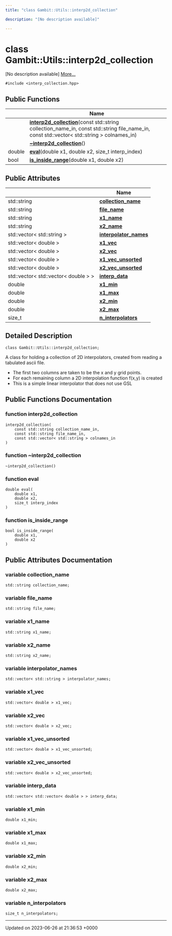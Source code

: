 ```yaml
---
title: "class Gambit::Utils::interp2d_collection"

description: "[No description available]"

---
```


# class Gambit::Utils::interp2d_collection



[No description available] [More...](#detailed-description)


`#include <interp_collection.hpp>`

## Public Functions

|                | Name           |
| -------------- | -------------- |
| | **[interp2d_collection](/documentation/code/classes/classgambit_1_1utils_1_1interp2d__collection/#function-interp2d-collection)**(const std::string collection_name_in, const std::string file_name_in, const std::vector< std::string > colnames_in) |
| | **[~interp2d_collection](/documentation/code/classes/classgambit_1_1utils_1_1interp2d__collection/#function-interp2d-collection)**() |
| double | **[eval](/documentation/code/classes/classgambit_1_1utils_1_1interp2d__collection/#function-eval)**(double x1, double x2, size_t interp_index) |
| bool | **[is_inside_range](/documentation/code/classes/classgambit_1_1utils_1_1interp2d__collection/#function-is-inside-range)**(double x1, double x2) |

## Public Attributes

|                | Name           |
| -------------- | -------------- |
| std::string | **[collection_name](/documentation/code/classes/classgambit_1_1utils_1_1interp2d__collection/#variable-collection-name)**  |
| std::string | **[file_name](/documentation/code/classes/classgambit_1_1utils_1_1interp2d__collection/#variable-file-name)**  |
| std::string | **[x1_name](/documentation/code/classes/classgambit_1_1utils_1_1interp2d__collection/#variable-x1-name)**  |
| std::string | **[x2_name](/documentation/code/classes/classgambit_1_1utils_1_1interp2d__collection/#variable-x2-name)**  |
| std::vector< std::string > | **[interpolator_names](/documentation/code/classes/classgambit_1_1utils_1_1interp2d__collection/#variable-interpolator-names)**  |
| std::vector< double > | **[x1_vec](/documentation/code/classes/classgambit_1_1utils_1_1interp2d__collection/#variable-x1-vec)**  |
| std::vector< double > | **[x2_vec](/documentation/code/classes/classgambit_1_1utils_1_1interp2d__collection/#variable-x2-vec)**  |
| std::vector< double > | **[x1_vec_unsorted](/documentation/code/classes/classgambit_1_1utils_1_1interp2d__collection/#variable-x1-vec-unsorted)**  |
| std::vector< double > | **[x2_vec_unsorted](/documentation/code/classes/classgambit_1_1utils_1_1interp2d__collection/#variable-x2-vec-unsorted)**  |
| std::vector< std::vector< double > > | **[interp_data](/documentation/code/classes/classgambit_1_1utils_1_1interp2d__collection/#variable-interp-data)**  |
| double | **[x1_min](/documentation/code/classes/classgambit_1_1utils_1_1interp2d__collection/#variable-x1-min)**  |
| double | **[x1_max](/documentation/code/classes/classgambit_1_1utils_1_1interp2d__collection/#variable-x1-max)**  |
| double | **[x2_min](/documentation/code/classes/classgambit_1_1utils_1_1interp2d__collection/#variable-x2-min)**  |
| double | **[x2_max](/documentation/code/classes/classgambit_1_1utils_1_1interp2d__collection/#variable-x2-max)**  |
| size_t | **[n_interpolators](/documentation/code/classes/classgambit_1_1utils_1_1interp2d__collection/#variable-n-interpolators)**  |

## Detailed Description

```
class Gambit::Utils::interp2d_collection;
```


A class for holding a collection of 2D interpolators, created from reading a tabulated ascii file.

* The first two columns are taken to be the x and y grid points.
* For each remaining column a 2D interpolation function f(x,y) is created
* This is a simple linear interpolator that does not use GSL 

## Public Functions Documentation

### function interp2d_collection

```
interp2d_collection(
    const std::string collection_name_in,
    const std::string file_name_in,
    const std::vector< std::string > colnames_in
)
```


### function ~interp2d_collection

```
~interp2d_collection()
```


### function eval

```
double eval(
    double x1,
    double x2,
    size_t interp_index
)
```


### function is_inside_range

```
bool is_inside_range(
    double x1,
    double x2
)
```


## Public Attributes Documentation

### variable collection_name

```
std::string collection_name;
```


### variable file_name

```
std::string file_name;
```


### variable x1_name

```
std::string x1_name;
```


### variable x2_name

```
std::string x2_name;
```


### variable interpolator_names

```
std::vector< std::string > interpolator_names;
```


### variable x1_vec

```
std::vector< double > x1_vec;
```


### variable x2_vec

```
std::vector< double > x2_vec;
```


### variable x1_vec_unsorted

```
std::vector< double > x1_vec_unsorted;
```


### variable x2_vec_unsorted

```
std::vector< double > x2_vec_unsorted;
```


### variable interp_data

```
std::vector< std::vector< double > > interp_data;
```


### variable x1_min

```
double x1_min;
```


### variable x1_max

```
double x1_max;
```


### variable x2_min

```
double x2_min;
```


### variable x2_max

```
double x2_max;
```


### variable n_interpolators

```
size_t n_interpolators;
```


-------------------------------

Updated on 2023-06-26 at 21:36:53 +0000